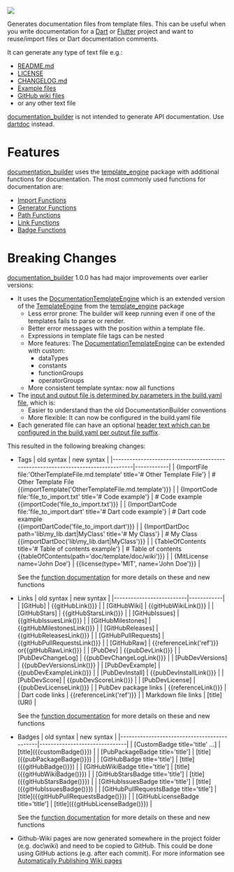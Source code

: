 [//]: # (This file was generated from: doc/template/doc/wiki/01-Documentation-Builder.md.template using the documentation_builder package)
![](https://github.com/domain-centric/documentation_builder/wiki/documentation_builder.jpeg)

Generates documentation files from template files.
This can be useful when you write documentation for a
[Dart](https://dart.dev/) or [Flutter](https://flutter.dev/) project
and want to reuse/import files or Dart documentation comments.

It can generate any type of text file e.g.:
* [README.md](https://github.com/domain-centric/documentation_builder/wiki/10-Examples#readmemd)
* [LICENSE](https://github.com/domain-centric/documentation_builder/wiki/10-Examples#license)
* [CHANGELOG.md](https://github.com/domain-centric/documentation_builder/wiki/10-Examples#changelogmd)
* [Example files](https://github.com/domain-centric/documentation_builder/wiki/10-Examples#examplemd)
* [GitHub wiki files](https://github.com/domain-centric/documentation_builder/wiki/10-Examples#pages)
* or any other text file

[documentation_builder](https://pub.dev/packages/documentation_builder) is not intended to generate API documentation.
Use [dartdoc](https://dart.dev/tools/dartdoc) instead.

# Features
[documentation_builder](https://pub.dev/packages/documentation_builder) uses the [template_engine](https://pub.dev/packages/template_engine) package with additional functions for documentation.
The most commonly used functions for documentation are:
* [Import Functions](https://github.com/domain-centric/documentation_builder/wiki/06-Functions#import-functions)
* [Generator Functions](https://github.com/domain-centric/documentation_builder/wiki/06-Functions#generator-functions)
* [Path Functions](https://github.com/domain-centric/documentation_builder/wiki/06-Functions#path-functions)
* [Link Functions](https://github.com/domain-centric/documentation_builder/wiki/06-Functions#link-functions)
* [Badge Functions](https://github.com/domain-centric/documentation_builder/wiki/06-Functions#badge-functions)

# Breaking Changes
[documentation_builder](https://pub.dev/packages/documentation_builder) 1.0.0 has had major improvements over earlier versions:
* It uses the [DocumentationTemplateEngine](https://github.com/domain-centric/documentation_builder/blob/49c6e3aefd42ed4b5c3dfd7b3bb06de5b8cc064f/lib/src/builder/documentation_builder.dart#L42) which is an extended version of the [TemplateEngine](https://github.com/domain-centric/documentation_builder/blob/49c6e3aefd42ed4b5c3dfd7b3bb06de5b8cc064f/lib/src/builder/documentation_builder.dart#L42) from the [template_engine](https://pub.dev/packages/template_engine) package
  * Less error prone: The builder will keep running even if one of the templates fails to parse or render.
  * Better error messages with the position within a template file.
  * Expressions in template file tags can be nested
  * More features: The [DocumentationTemplateEngine](https://github.com/domain-centric/documentation_builder/blob/49c6e3aefd42ed4b5c3dfd7b3bb06de5b8cc064f/lib/src/builder/documentation_builder.dart#L42) can be extended with custom:
    * dataTypes
    * constants
    * functionGroups
    * operatorGroups
  * More consistent template syntax: now all functions
* The [input and output file is determined by parameters in the build.yaml file](https://github.com/domain-centric/documentation_builder/wiki/02-Getting-Started#build-option-parameter-inputpath), which is:
  * Easier to understand than the old DocumentationBuilder conventions
  * More flexible: It can now be configured in the build.yaml file
* Each generated file can have an optional [header text which can be configured in the build.yaml per output file suffix](https://github.com/domain-centric/documentation_builder/wiki/02-Getting-Started#build-option-parameter-fileheaders).

This resulted in the following breaking changes:
* Tags
  | old syntax                                                                      | new syntax |
  |---------------------------------------------------------------------------------|------------|
  | {ImportFile file:'OtherTemplateFile.md.template' title='# Other Template File'} | # Other Template File<br>{{importTemplate('OtherTemplateFile.md.template')}} |
  | {ImportCode file:'file_to_import.txt' title='# Code example'}                   | # Code example<br>{{importCode('file_to_import.txt')}} |
  | {ImportDartCode file:'file_to_import.dart' title='# Dart code example'}         | # Dart code example<br>{{importDartCode('file_to_import.dart')}} |
  | {ImportDartDoc path='lib\my_lib.dart&#124;MyClass' title='# My Class'}          | # My Class<br>{{importDartDoc('lib\my_lib.dart&#124;MyClass')}} |
  | {TableOfContents title='# Table of contents example'}                           | # Table of contents<br>{{tableOfContents(path='doc/template/doc/wiki')}} |
  | {MitLicense name='John Doe'}                                                    | {{license(type='MIT', name='John Doe')}} |

  See the [function documentation](https://github.com/domain-centric/documentation_builder/wiki/06-Functions.md#import-functions) for more details on these and new functions
* Links
  | old syntax               | new syntax |
  |--------------------------|------------|
  | &#91;GitHub]             | {{gitHubLink()}} |
  | &#91;GitHubWiki]         | {{gitHubWikiLink()}} |
  | &#91;GitHubStars]        | {{gitHubStarsLink()}} |
  | &#91;GitHubIssues]       | {{gitHubIssuesLink()}} |
  | &#91;GitHubMilestones]   | {{gitHubMilestonesLink()}} |
  | &#91;GitHubReleases]     | {{gitHubReleasesLink()}} |
  | &#91;GitHubPullRequests] | {{gitHubPullRequestsLink()}} |
  | &#91;GitHubRaw]          | {{referenceLink('ref')}} or{{gitHubRawLink()}} |
  | &#91;PubDev]             | {{pubDevLink()}} |
  | &#91;PubDevChangeLog]    | {{pubDevChangeLogLink()}} |
  | &#91;PubDevVersions]     | {{pubDevVersionsLink()}} |
  | &#91;PubDevExample]      | {{pubDevExampleLink()}} |
  | &#91;PubDevInstall]      | {{pubDevInstallLink()}} |
  | &#91;PubDevScore]        | {{pubDevScoreLink()}} |
  | &#91;PubDevLicense]      | {{pubDevLicenseLink()}} |
  | PubDev package links     | {{referenceLink()}} |
  | Dart code links          | {{referenceLink('ref')}} |
  | Markdown file links      | &#91;title](URI) |

  See the [function documentation](https://github.com/domain-centric/documentation_builder/wiki/06-Functions.md#link-functions) for more details on these and new functions
* Badges
  | old syntax                                  | new syntax                    |
  |---------------------------------------------|-------------------------------|
  | &#91;CustomBadge title='title' ...]         | &#91;title]({{customBadge()}})             |
  | &#91;PubPackageBadge title='title']         | &#91;title]({{pubPackageBadge()}})         |
  | &#91;GitHubBadge title='title']             | &#91;title]({{gitHubBadge()}})             |
  | &#91;GitHubWikiBadge title='title']         | &#91;title]({{gitHubWikiBadge()}})         |
  | &#91;GitHubStarsBadge title='title']        | &#91;title]({{gitHubStarsBadge()}})        |
  | &#91;GitHubIssuesBadge title='title']       | &#91;title]({{gitHubIssuesBadge()}})       |
  | &#91;GitHubPullRequestsBadge title='title'] | &#91;title]({{gitHubPullRequestsBadge()}}) |
  | &#91;GitHubLicenseBadge title='title']      | &#91;title]({{gitHubLicenseBadge()}})      |

  See the [function documentation](https://github.com/domain-centric/documentation_builder/wiki/06-Functions.md#badge-functions) for more details on these and new functions
* Github-Wiki pages are now generated somewhere in the project folder (e.g. doc\wiki) and need to be copied to GitHub.
  This could be done using GitHub actions (e.g. after each commit).
  For more information see [Automatically Publishing Wiki pages](https://github.com/domain-centric/documentation_builder/wiki/09-Publishing#automatically-publishing-wiki-pages)